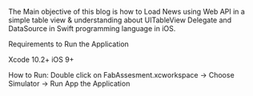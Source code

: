 
The Main objective of this blog is how to Load News using Web API in a simple table view & understanding about UITableView Delegate and DataSource in Swift programming language in iOS.

Requirements to Run the Application

Xcode 10.2+
iOS 9+

How to Run: Double click on FabAssesment.xcworkspace -> Choose Simulator -> Run App the Application


